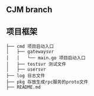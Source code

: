## CJM branch

## 项目框架

```
├── cmd 项目启动入口
│   ├── gatewaysvr
│   │   └── main.go 项目启动入口
│   ├── testsvr 测试文件
│   ├── usersvr
├── log 日志文件
├── pkg 存放生成rpc服务的proto文件
├── README.md